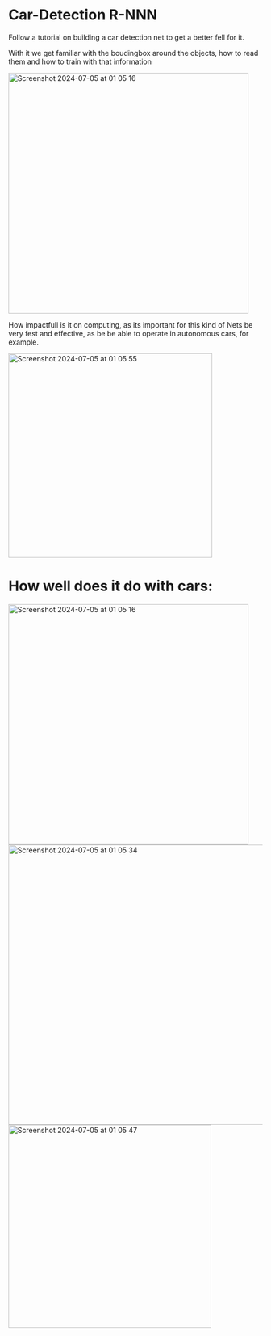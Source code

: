 # Car-Detection R-NNN

Follow a tutorial on building a car detection net to get a better fell for it.

With it we get familiar with the boudingbox around the objects, how to read them and how to train with that information

<img width="476" alt="Screenshot 2024-07-05 at 01 05 16" src="https://github.com/vtortega/Car-Detection/assets/112141870/113f18bd-4d85-432b-8db4-2fe1ab53f9fe">

How impactfull is it on computing, as its important for this kind of Nets be very fest and effective, as be be able to operate in autonomous cars, for example.

<img width="404" alt="Screenshot 2024-07-05 at 01 05 55" src="https://github.com/vtortega/Car-Detection/assets/112141870/20e0bfc3-8c10-4ae9-ab47-d8f5822308dc">

# How well does it do with cars: 

<img width="476" alt="Screenshot 2024-07-05 at 01 05 16" src="https://github.com/vtortega/Car-Detection/assets/112141870/113f18bd-4d85-432b-8db4-2fe1ab53f9fe">

<img width="554" alt="Screenshot 2024-07-05 at 01 05 34" src="https://github.com/vtortega/Car-Detection/assets/112141870/8d378197-e7b4-4fac-9b9a-fe6411a0fb52">

<img width="402" alt="Screenshot 2024-07-05 at 01 05 47" src="https://github.com/vtortega/Car-Detection/assets/112141870/7b0c00a2-6ebf-423d-8720-937725808d70">


